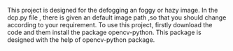 This project is designed for the defogging an foggy or hazy image.
In the dcp.py file , there is given an default image path ,so that you should change according to your requirement.
To use this project, firstly download the code and them install the package  opencv-python.
This package is designed with the help of opencv-python package.
